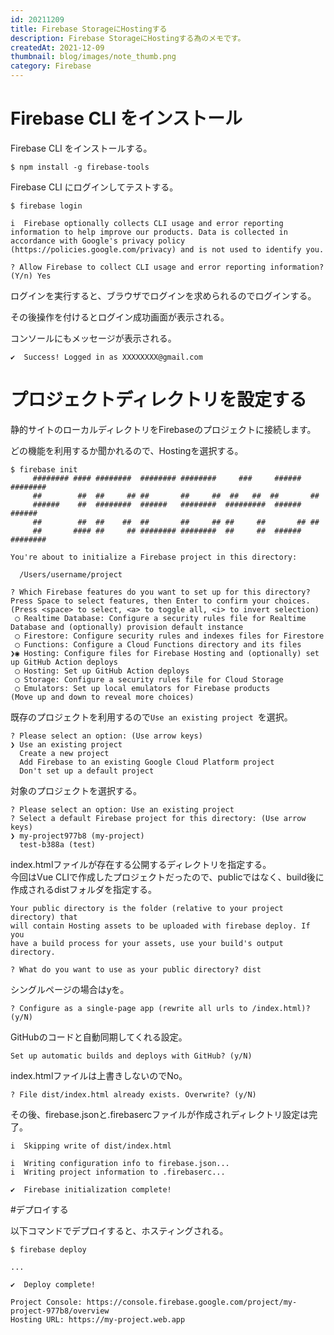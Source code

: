 ```yaml
---
id: 20211209
title: Firebase StorageにHostingする
description: Firebase StorageにHostingする為のメモです。
createdAt: 2021-12-09
thumbnail: blog/images/note_thumb.png
category: Firebase
---
```


# Firebase CLI をインストール

Firebase CLI をインストールする。

```
$ npm install -g firebase-tools
```

Firebase CLI にログインしてテストする。  

```
$ firebase login

i  Firebase optionally collects CLI usage and error reporting information to help improve our products. Data is collected in accordance with Google's privacy policy (https://policies.google.com/privacy) and is not used to identify you.

? Allow Firebase to collect CLI usage and error reporting information? (Y/n) Yes

```

ログインを実行すると、ブラウザでログインを求められるのでログインする。  

<dynamic-image path="blog/images/20211209/20211209_01.png" alt="ログイン" ></dynamic-image>

その後操作を付けるとログイン成功画面が表示される。

<dynamic-image path="blog/images/20211209/20211209_02.png" alt="ログイン" ></dynamic-image>

コンソールにもメッセージが表示される。
```
✔  Success! Logged in as XXXXXXXX@gmail.com
```

# プロジェクトディレクトリを設定する
静的サイトのローカルディレクトリをFirebaseのプロジェクトに接続します。  

どの機能を利用するか聞かれるので、Hostingを選択する。

```
$ firebase init 
     ######## #### ########  ######## ########     ###     ######  ########
     ##        ##  ##     ## ##       ##     ##  ##   ##  ##       ##
     ######    ##  ########  ######   ########  #########  ######  ######
     ##        ##  ##    ##  ##       ##     ## ##     ##       ## ##
     ##       #### ##     ## ######## ########  ##     ##  ######  ########

You're about to initialize a Firebase project in this directory:

  /Users/username/project

? Which Firebase features do you want to set up for this directory? Press Space to select features, then Enter to confirm your choices. (Press <space> to select, <a> to toggle all, <i> to invert selection)
 ◯ Realtime Database: Configure a security rules file for Realtime Database and (optionally) provision default instance
 ◯ Firestore: Configure security rules and indexes files for Firestore
 ◯ Functions: Configure a Cloud Functions directory and its files
❯◉ Hosting: Configure files for Firebase Hosting and (optionally) set up GitHub Action deploys
 ◯ Hosting: Set up GitHub Action deploys
 ◯ Storage: Configure a security rules file for Cloud Storage
 ◯ Emulators: Set up local emulators for Firebase products
(Move up and down to reveal more choices)

```

既存のプロジェクトを利用するので`Use an existing project `を選択。

```
? Please select an option: (Use arrow keys)
❯ Use an existing project 
  Create a new project 
  Add Firebase to an existing Google Cloud Platform project 
  Don't set up a default project 
```

対象のプロジェクトを選択する。

```
? Please select an option: Use an existing project
? Select a default Firebase project for this directory: (Use arrow keys)
❯ my-project977b8 (my-project) 
  test-b388a (test) 
```

index.htmlファイルが存在する公開するディレクトリを指定する。  
今回はVue CLIで作成したプロジェクトだったので、publicではなく、build後に作成されるdistフォルダを指定する。

```
Your public directory is the folder (relative to your project directory) that
will contain Hosting assets to be uploaded with firebase deploy. If you
have a build process for your assets, use your build's output directory.

? What do you want to use as your public directory? dist
```

シングルページの場合はyを。
```
? Configure as a single-page app (rewrite all urls to /index.html)? (y/N) 
```

GitHubのコードと自動同期してくれる設定。
```
Set up automatic builds and deploys with GitHub? (y/N) 
```

index.htmlファイルは上書きしないのでNo。
```
? File dist/index.html already exists. Overwrite? (y/N) 
```

その後、firebase.jsonと.firebasercファイルが作成されディレクトリ設定は完了。

```
i  Skipping write of dist/index.html

i  Writing configuration info to firebase.json...
i  Writing project information to .firebaserc...

✔  Firebase initialization complete!
```

#デプロイする

以下コマンドでデプロイすると、ホスティングされる。

```
$ firebase deploy

...

✔  Deploy complete!

Project Console: https://console.firebase.google.com/project/my-project-977b8/overview
Hosting URL: https://my-project.web.app

```
